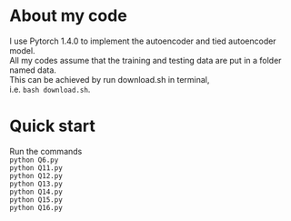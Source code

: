 # About my code
I use Pytorch 1.4.0 to implement the autoencoder and tied autoencoder model.<br>
All my codes assume that the training and testing data are put in a folder named data.<br>
This can be achieved by run download.sh in terminal,<br>
i.e. `bash download.sh`.

# Quick start
Run the commands<br>
`python Q6.py`<br>
`python Q11.py`<br>
`python Q12.py`<br>
`python Q13.py`<br>
`python Q14.py`<br>
`python Q15.py`<br>
`python Q16.py`
